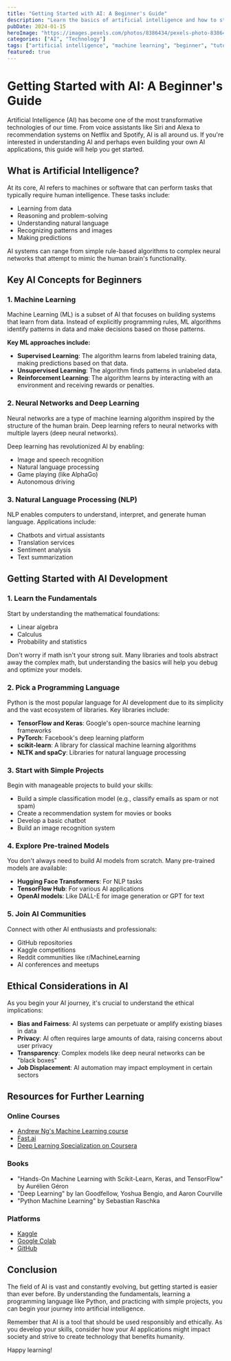 ```yaml
---
title: "Getting Started with AI: A Beginner's Guide"
description: "Learn the basics of artificial intelligence and how to start your journey into this exciting field."
pubDate: 2024-01-15
heroImage: "https://images.pexels.com/photos/8386434/pexels-photo-8386434.jpeg?auto=compress&cs=tinysrgb&w=1260&h=750&dpr=2"
categories: ["AI", "Technology"]
tags: ["artificial intelligence", "machine learning", "beginner", "tutorial"]
featured: true
---
```


# Getting Started with AI: A Beginner's Guide

Artificial Intelligence (AI) has become one of the most transformative technologies of our time. From voice assistants like Siri and Alexa to recommendation systems on Netflix and Spotify, AI is all around us. If you're interested in understanding AI and perhaps even building your own AI applications, this guide will help you get started.

## What is Artificial Intelligence?

At its core, AI refers to machines or software that can perform tasks that typically require human intelligence. These tasks include:

- Learning from data
- Reasoning and problem-solving
- Understanding natural language
- Recognizing patterns and images
- Making predictions

AI systems can range from simple rule-based algorithms to complex neural networks that attempt to mimic the human brain's functionality.

## Key AI Concepts for Beginners

### 1. Machine Learning

Machine Learning (ML) is a subset of AI that focuses on building systems that learn from data. Instead of explicitly programming rules, ML algorithms identify patterns in data and make decisions based on those patterns.

**Key ML approaches include:**

- **Supervised Learning**: The algorithm learns from labeled training data, making predictions based on that data.
- **Unsupervised Learning**: The algorithm finds patterns in unlabeled data.
- **Reinforcement Learning**: The algorithm learns by interacting with an environment and receiving rewards or penalties.

### 2. Neural Networks and Deep Learning

Neural networks are a type of machine learning algorithm inspired by the structure of the human brain. Deep learning refers to neural networks with multiple layers (deep neural networks).

Deep learning has revolutionized AI by enabling:

- Image and speech recognition
- Natural language processing
- Game playing (like AlphaGo)
- Autonomous driving

### 3. Natural Language Processing (NLP)

NLP enables computers to understand, interpret, and generate human language. Applications include:

- Chatbots and virtual assistants
- Translation services
- Sentiment analysis
- Text summarization

## Getting Started with AI Development

### 1. Learn the Fundamentals

Start by understanding the mathematical foundations:

- Linear algebra
- Calculus
- Probability and statistics

Don't worry if math isn't your strong suit. Many libraries and tools abstract away the complex math, but understanding the basics will help you debug and optimize your models.

### 2. Pick a Programming Language

Python is the most popular language for AI development due to its simplicity and the vast ecosystem of libraries. Key libraries include:

- **TensorFlow and Keras**: Google's open-source machine learning frameworks
- **PyTorch**: Facebook's deep learning platform
- **scikit-learn**: A library for classical machine learning algorithms
- **NLTK and spaCy**: Libraries for natural language processing

### 3. Start with Simple Projects

Begin with manageable projects to build your skills:

- Build a simple classification model (e.g., classify emails as spam or not spam)
- Create a recommendation system for movies or books
- Develop a basic chatbot
- Build an image recognition system

### 4. Explore Pre-trained Models

You don't always need to build AI models from scratch. Many pre-trained models are available:

- **Hugging Face Transformers**: For NLP tasks
- **TensorFlow Hub**: For various AI applications
- **OpenAI models**: Like DALL-E for image generation or GPT for text

### 5. Join AI Communities

Connect with other AI enthusiasts and professionals:

- GitHub repositories
- Kaggle competitions
- Reddit communities like r/MachineLearning
- AI conferences and meetups

## Ethical Considerations in AI

As you begin your AI journey, it's crucial to understand the ethical implications:

- **Bias and Fairness**: AI systems can perpetuate or amplify existing biases in data
- **Privacy**: AI often requires large amounts of data, raising concerns about user privacy
- **Transparency**: Complex models like deep neural networks can be "black boxes"
- **Job Displacement**: AI automation may impact employment in certain sectors

## Resources for Further Learning

### Online Courses

- [Andrew Ng's Machine Learning course](https://www.coursera.org/learn/machine-learning)
- [Fast.ai](https://www.fast.ai/)
- [Deep Learning Specialization on Coursera](https://www.coursera.org/specializations/deep-learning)

### Books

- "Hands-On Machine Learning with Scikit-Learn, Keras, and TensorFlow" by Aurélien Géron
- "Deep Learning" by Ian Goodfellow, Yoshua Bengio, and Aaron Courville
- "Python Machine Learning" by Sebastian Raschka

### Platforms

- [Kaggle](https://www.kaggle.com/)
- [Google Colab](https://colab.research.google.com/)
- [GitHub](https://github.com/)

## Conclusion

The field of AI is vast and constantly evolving, but getting started is easier than ever before. By understanding the fundamentals, learning a programming language like Python, and practicing with simple projects, you can begin your journey into artificial intelligence.

Remember that AI is a tool that should be used responsibly and ethically. As you develop your skills, consider how your AI applications might impact society and strive to create technology that benefits humanity.

Happy learning!
